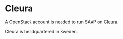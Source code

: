 # Cleura

A OpenStack account is needed to run SAAP on [Cleura](https://cleura.com/).

Cleura is headquartered in Sweden.
